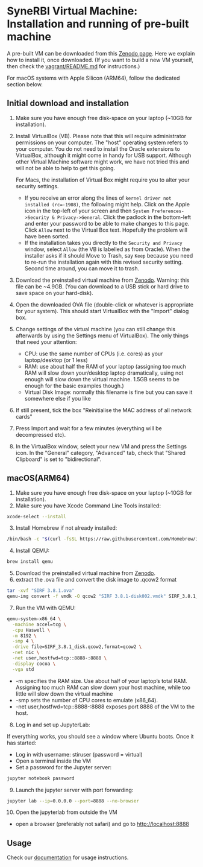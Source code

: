 # SyneRBI Virtual Machine: Installation and running of pre-built machine

A pre-built VM can be downloaded from this [Zenodo page](https://zenodo.org/records/10887535). Here we explain
how to install it, once downloaded. (If you want to build a new VM yourself, then check the [vagrant/README.md](vagrant/README.md) for instructions.)

For macOS systems with Apple Silicon (ARM64), follow the dedicated section below.

## Initial download and installation


1. Make sure you have enough free disk-space on your laptop (~10GB for installation).

2. Install VirtualBox (VB). Please note that this will require administrator permissions on your computer. The "host" operating system refers to your computer. 
You do not need to install the Oracle extensions to VirtualBox, although it might come in handy for USB support. 
Although other Virtual Machine software might work, we have not tried this and will not be able to help to get this going.
    
   For Macs, the installation of Virtual Box might require you to alter your security settings. 
    - If you receive an error along the lines of `kernel driver not installed (rc=-1908)`, the following might help. Click on the Apple icon in the top-left of your screen and then `System Preferences->Security & Privacy->General`. Click the padlock in the bottom-left and enter your password to be able to make changes to this page. Click `Allow` next to the Virtual Box text. Hopefully the problem will have been sorted.
    - If the installation takes you directly to the `Security and Privacy` window, select `Allow` (the VB is labelled as from Oracle). When the installer asks if it should Move to Trash, say `Keep` because you need to re-run the installation again with this revised security setting. Second time around, you can move it to trash.

3. Download the preinstalled virtual machine from [Zenodo](https://doi.org/10.5281/zenodo.3552234).
Warning: this file can be ~4.9GB. (You can download to a USB stick or hard drive to save space on your hard-disk).

4. Open the downloaded OVA file (double-click or whatever is appropriate for your system). This should start VirtualBox with the "Import" dialog box.

5. Change settings of the virtual machine (you can still change this afterwards by using the Settings menu of VirtualBox). The only things that need your attention:
	- CPU: use the same number of CPUs (i.e. cores) as your laptop/desktop (or 1 less)
	- RAM: use about half the RAM of your laptop (assigning too much RAM will slow down your/desktop laptop dramatically, using not enough will slow down the virtual machine. 1.5GB seems to be enough for the basic examples though.)
	- Virtual Disk Image: normally this filename is fine but you can save it somewhere else if you like

6. If still present, tick the box "Reinitialise the MAC address of all network cards"

7. Press Import and wait for a few minutes (everything will be decompressed etc).

8. In the VirtualBox window, select your new VM and press the Settings icon. In the "General" category, "Advanced" tab, check that "Shared Clipboard" is set to "bidirectional".

## macOS(ARM64)

1. Make sure you have enough free disk-space on your laptop (~10GB for installation).
2. Make sure you have Xcode Command Line Tools installed:
```bash
xcode-select --install
```
3. Install Homebrew if not already installed:
```bash
/bin/bash -c "$(curl -fsSL https://raw.githubusercontent.com/Homebrew/install/HEAD/install.sh)"
```
4. Install QEMU:
```bash
brew install qemu
```
5. Download the preinstalled virtual machine from [Zenodo](https://doi.org/10.5281/zenodo.3552234).
6. extract the .ova file and convert the disk image to .qcow2 format
```bash
tar -xvf "SIRF 3.8.1.ova"
qemu-img convert -f vmdk -O qcow2 "SIRF 3.8.1-disk002.vmdk" SIRF_3.8.1_disk.qcow2
```
7. Run the VM with QEMU:
```bash
qemu-system-x86_64 \
  -machine accel=tcg \
  -cpu Haswell \
  -m 8192 \
  -smp 4 \
  -drive file=SIRF_3.8.1_disk.qcow2,format=qcow2 \
  -net nic \
  -net user,hostfwd=tcp::8888-:8888 \
  -display cocoa \
  -vga std
```
- -m specifies the RAM size. Use about half of your laptop’s total RAM. Assigning too much RAM can slow down your host machine, while too little will slow down the virtual machine 
- -smp sets the number of CPU cores to emulate (x86_64).
- -net user,hostfwd=tcp::8888-:8888 exposes port 8888 of the VM to the host.


8. Log in and set up JupyterLab:
   
If everything works, you should see a window where Ubuntu boots. Once it has started:
- Log in with username: stiruser (password = virtual)
- Open a terminal inside the VM
- Set a password for the Jupyter server:
```bash
jupyter notebook password
```
9. Launch the jupyter server with port forwarding:
```bash
jupyter lab --ip=0.0.0.0 --port=8888 --no-browser
```
10. Open the jupyterlab from outside the VM
- open a browser (preferably not safari) and go to [http://localhost:8888](http://localhost:8888)




		


## Usage

Check our [documentation](documentation/README.md) for usage instructions.

